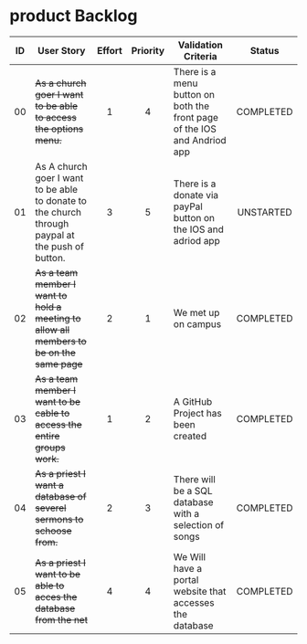 # product Backlog
| ID |User Story|Effort|Priority|Validation Criteria|Status|
|:---:|---|:---:|:---:|---|:---:|
00|~~As a church goer I want to be able to access the options menu.~~| 1 | 4 | There is a menu button on both the front page of the IOS and Andriod app | COMPLETED |
01|As A church goer I want to be able to donate to the church through paypal at the push of button.| 3 | 5 | There is a donate via payPal button on the IOS and adriod app | UNSTARTED |
02|~~As a team member I want to hold a meeting to allow all members to be on the same page~~| 2 | 1 | We met up on campus | COMPLETED|
03|~~As a team member I want to be cable to access the entire groups work.~~| 1 | 2 | A GitHub Project has been created | COMPLETED |
04|~~As a priest I want a database of severel sermons to schoose from.~~| 2 | 3 | There will be a SQL database with a selection of songs | COMPLETED |
05|~~As a priest I want to be able to acces the database from the net~~| 4 | 4 | We Will have a portal website that accesses the database | COMPLETED |
